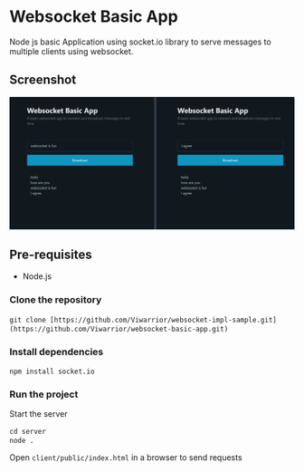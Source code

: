# Websocket Basic App
Node js basic Application using socket.io library to serve messages to multiple clients using websocket.

## Screenshot
![Alt text](./demo/image.png)

## Pre-requisites
* Node.js

### Clone the repository

```
git clone [https://github.com/Viwarrior/websocket-impl-sample.git](https://github.com/Viwarrior/websocket-basic-app.git)
```

### Install dependencies

```
npm install socket.io
```


### Run the project

Start the server
```
cd server
node .
````
Open `client/public/index.html` in a browser to send requests
